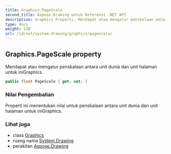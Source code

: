 ```yaml
---
title: Graphics.PageScale
second_title: Aspose.Drawing untuk Referensi .NET API
description: Graphics Properti. Mendapat atau mengatur penskalaan antara unit dunia dan unit halaman untuk iniGraphics .
type: docs
weight: 120
url: /id/net/system.drawing/graphics/pagescale/
---
```

## Graphics.PageScale property

Mendapat atau mengatur penskalaan antara unit dunia dan unit halaman untuk iniGraphics .

```csharp
public float PageScale { get; set; }
```

### Nilai Pengembalian

Properti ini menentukan nilai untuk penskalaan antara unit dunia dan unit halaman untuk iniGraphics.

### Lihat juga

* class [Graphics](../)
* ruang nama [System.Drawing](../../graphics/)
* perakitan [Aspose.Drawing](../../../)


